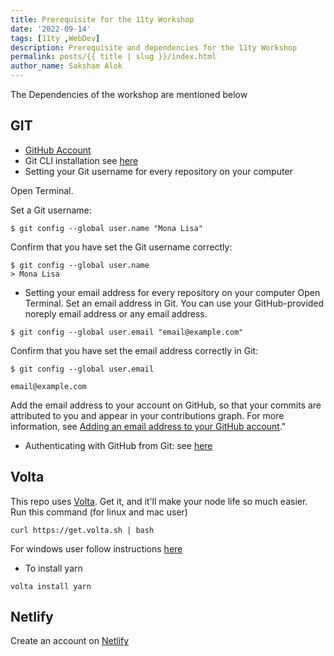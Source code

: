 ```yaml
---  
title: Prerequisite for the 11ty Workshop
date: '2022-09-14'  
tags: [11ty ,WebDev]  
description: Prerequisite and dependencies for the 11ty Workshop  
permalink: posts/{{ title | slug }}/index.html
author_name: Saksham Alok
---  
```



The Dependencies of the workshop are mentioned below 



## GIT
 - [GitHub Account](https://github.com/)
 - Git CLI installation see [here](https://www.atlassian.com/git/tutorials/install-git)
 - Setting your Git username for every repository on your computer

Open Terminal.

Set a Git username:

```
$ git config --global user.name "Mona Lisa"
```
Confirm that you have set the Git username correctly:
```
$ git config --global user.name
> Mona Lisa
```

- Setting your email address for every repository on your computer
Open Terminal.
Set an email address in Git. You can use your GitHub-provided noreply email address or any email address.
```
$ git config --global user.email "email@example.com"
```
Confirm that you have set the email address correctly in Git:
```
$ git config --global user.email

email@example.com
```

Add the email address to your account on GitHub, so that your commits are attributed to you and appear in your contributions graph. For more information, see [Adding an email address to your GitHub account](https://docs.github.com/en/github/setting-up-and-managing-your-github-user-account/adding-an-email-address-to-your-github-account)."

 - Authenticating with GitHub from Git:
 see [here](https://docs.github.com/en/authentication/keeping-your-account-and-data-secure/creating-a-personal-access-token)

 ## Volta
 This repo uses [Volta](https://volta.sh/). Get it, and it'll make your node life so much easier.
Run this command (for linux and mac user)
```
curl https://get.volta.sh | bash

```
For windows user follow instructions [here](https://docs.volta.sh/guide/getting-started)

- To install yarn 


```
volta install yarn
```

## Netlify
 Create an account on [Netlify](https://www.netlify.com/)


